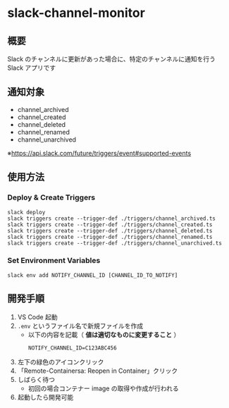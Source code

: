 # slack-channel-monitor

## 概要

Slack のチャンネルに更新があった場合に、特定のチャンネルに通知を行う Slack アプリです

## 通知対象

- channel_archived
- channel_created
- channel_deleted
- channel_renamed
- channel_unarchived

※https://api.slack.com/future/triggers/event#supported-events

## 使用方法

### Deploy & Create Triggers

```
slack deploy
slack triggers create --trigger-def ./triggers/channel_archived.ts
slack triggers create --trigger-def ./triggers/channel_created.ts
slack triggers create --trigger-def ./triggers/channel_deleted.ts
slack triggers create --trigger-def ./triggers/channel_renamed.ts
slack triggers create --trigger-def ./triggers/channel_unarchived.ts
```

### Set Environment Variables

```
slack env add NOTIFY_CHANNEL_ID [CHANNEL_ID_TO_NOTIFY]
```

## 開発手順

1. VS Code 起動
2. `.env` というファイル名で新規ファイルを作成
   - 以下の内容を記載（ **値は適切なものに変更すること** ）
     ```
     NOTIFY_CHANNEL_ID=C123ABC456
     ```
3. 左下の緑色のアイコンクリック
4. 「Remote-Containersa: Reopen in Container」クリック
5. しばらく待つ
   - 初回の場合コンテナー image の取得や作成が行われる
6. 起動したら開発可能
